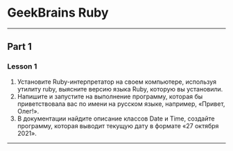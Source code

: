 # GeekBrains Ruby
---
## Part 1

### Lesson 1
1. Установите Ruby-интерпретатор на своем компьютере, используя утилиту ruby, выясните версию языка Ruby, которую вы установили.
2. Напишите и запустите на выполнение программу, которая бы приветствовала вас по имени на русском языке, например, «Привет, Олег!».
3. В документации найдите описание классов Date и Time, создайте программу, которая выводит текущую дату в формате «27 октября 2021».
---
